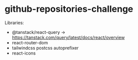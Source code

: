 # github-repositories-challenge

Libraries:
- @tanstack/react-query -> https://tanstack.com/query/latest/docs/react/overview
- react-router-dom
- tailwindcss postcss autoprefixer
- react-icons